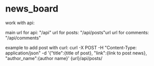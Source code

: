 # news_board

work  with api:

main url for api: "/api"
url for posts: "/api/posts"url
url for comments: "/api/comments"

example to add post with curl:
curl -X POST -H "Content-Type: application/json"
     -d '{"title":{title of post}, "link":{link to post news}, "author_name":{author name}' {url}/api/posts/
